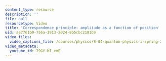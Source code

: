 ```yaml
---
content_type: resource
description: ''
file: null
resourcetype: Video
title: 'Correspondence principle: amplitude as a function of position'
uid: ae7761b9-756a-3913-2024-8b5cbc2181b9
video_files:
  video_captions_file: /courses/physics/8-04-quantum-physics-i-spring-2016/video-lectures/part-2/correspondence-principle-amplitude-as-a-function-of-position/79GY-hI_emE.vtt
video_metadata:
  youtube_id: 79GY-hI_emE
---
```

